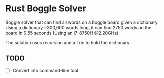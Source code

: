 # Rust Boggle Solver

Boggle solver that can find all words on a boggle board given a dictionary. Using a dictionary ~300,000 words long, it can find 2750 words on the board in 0.55 seconds (Using an i7-8750H @2.20GHz) 

The solution uses recursion and a Trie to hold the dictionary. 

## TODO

- [ ] Convert into command-line tool